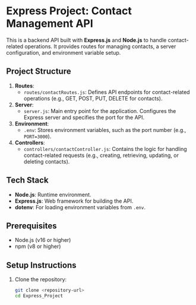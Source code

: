 # Express Project: Contact Management API

 This is a backend API built with **Express.js** and **Node.js** to handle contact-related operations. It provides routes for managing contacts, a server configuration, and environment variable setup.

## Project Structure

1. **Routes**:
   - `routes/contactRoutes.js`: Defines API endpoints for contact-related operations (e.g., GET, POST, PUT, DELETE for contacts).
2. **Server**:
   - `server.js`: Main entry point for the application. Configures the Express server and specifies the port for the API.
3. **Environment**:
   - `.env`: Stores environment variables, such as the port number (e.g., `PORT=3000`).
4. **Controllers**:
   - `controllers/contactController.js`: Contains the logic for handling contact-related requests (e.g., creating, retrieving, updating, or deleting contacts).

## Tech Stack
- **Node.js**: Runtime environment.
- **Express.js**: Web framework for building the API.
- **dotenv**: For loading environment variables from `.env`.

## Prerequisites
- Node.js (v16 or higher)
- npm (v8 or higher)

## Setup Instructions
1. Clone the repository:
   ```bash
   git clone <repository-url>
   cd Express_Project